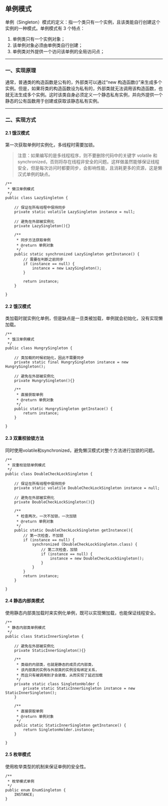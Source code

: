 ## 单例模式

单例（Singleton）模式的定义：指一个类只有一个实例，且该类能自行创建这个实例的一种模式。单例模式有 3 个特点：

1. 单例类只有一个实例对象；
2. 该单例对象必须由单例类自行创建；
3. 单例类对外提供一个访问该单例的全局访问点；

---

### 一、实现原理

通常，普通类的构造函数是公有的，外部类可以通过“new 构造函数()”来生成多个实例。但是，如果将类的构造函数设为私有的，外部类就无法调用该构造函数，也就无法生成多个实例。这时该类自身必须定义一个静态私有实例，并向外提供一个静态的公有函数用于创建或获取该静态私有实例。

---

### 二、实现方式

#### 2.1 饿汉模式

第一次获取单例时实例化，多线程时需要加锁。

> 注意：如果编写的是多线程程序，则不要删除代码中的关键字 volatile 和 synchronized，否则将存在线程非安全的问题。这样做虽然能够保证线程安全，但是每次访问时都要同步，会影响性能，且消耗更多的资源，这是懒汉式单例的缺点。

```
/**
 * 懒汉单例模式
 */
public class LazySingleton {

    // 保证在所有线程中保持同步
    private static volatile LazySingleton instance = null;

    // 避免在外部被实例化
    private LazySingleton(){}

    /**
     * 同步方法获取单例
     * @return 单例对象
     */
    public static synchronized LazySingleton getInstance() {
        // 需要在判断之前同步
        if (instance == null) {
            instance = new LazySingleton();
        }

        return instance;
    }

}
```

#### 2.2 饿汉模式

类加载时就实例化单例，但是缺点是一旦类被加载，单例就会初始化，没有实现懒加载。

```
/**
 * 饿汉单例模式
 */
public class HungrySingleton {

    // 类加载的时候初始化，因此不需要同步
    private static final HungrySingleton instance = new HungrySingleton();

    // 避免在外部被实例化
    private HungrySingleton(){}

    /**
     * 直接获取单例
     * @return 单例对象
     */
    public static HungrySingleton getInstace() {
        return instance;
    }

}
```

#### 2.3 双重校验锁方法

同时使用volatile和synchronized，避免懒汉模式对整个方法进行加锁的问题。

```
/**
 * 双重校验锁单例模式
 */
public class DoubleCheckLockSingleton {

    // 保证在所有线程中保持同步
    private static volatile DoubleCheckLockSingleton instance = null;

    // 避免在外部被实例化
    private DoubleCheckLockSingleton(){}

    /**
     * 检查两次，一次不加锁，一次加锁
     * @return 单例对象
     */
    public static DoubleCheckLockSingleton getInstance(){
        // 第一次检查，不加锁
        if (instance == null) {
            synchronized (DoubleCheckLockSingleton.class) {
                // 第二次检查，加锁
                if (instance == null) {
                    instance = new DoubleCheckLockSingleton();
                }
            }
        }
        return instance;
    }

}
```

#### 2.4 静态内部类模式

使用静态内部类加载时来实例化单例，既可以实现懒加载，也能保证线程安全。

```
/**
 * 静态内部类单例模式
 */
public class StaticInnerSingleton {

    // 避免在外部被实例化
    private StaticInnerSingleton(){}

    /**
     * 类级的内部类，也就是静态的成员式内部类，
     * 该内部类的实例与外部类的实例没有绑定关系，
     * 而且只有被调用到才会装载，从而实现了延迟加载
     */
    private static class SingletonHolder {
        private static StaticInnerSingleton instance = new StaticInnerSingleton();
    }

    /**
     * 直接获取单例
     * @return 单例对象
     */
    public static StaticInnerSingleton getInstance() {
        return SingletonHolder.instance;
    }

}
```

#### 2.5 枚举模式

使用枚举类型的机制来保证单例的安全性。

```
/**
 * 枚举模式单例
 */
public enum EnumSingleton {
    INSTANCE;
}
```
